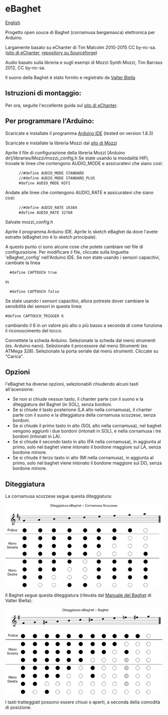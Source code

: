 # eBaghet
[English](README_EN.md)

Progetto open souce di Baghet (cornamusa bergamasca) elettronica per Arduino.

Largamente basato su eChanter di Tim Malcolm 2010-2015 CC by-nc-sa. ([sito di eChanter](http://www.echanter.com/), [repository su Sourceforge](https://sourceforge.net/projects/echanter/))

Audio basato sulla libreria e sugli esempi di Mozzi Synth
Mozzi, Tim Barrass 2012, CC by-nc-sa.

Il suono della Baghet è stato fornito e registrato da [Valter Biella](http://www.baghet.it/)

## Istruzioni di montaggio:
Per ora, seguite l'eccellente guida sul [sito di eChanter](http://www.echanter.com/home/howto-build).

## Per programmare l'Arduino:
Scaricate e installate il programma [Arduino IDE](https://www.arduino.cc/en/main/software) (tested on version 1.8.3)

Scaricate e installate la libreria Mozzi dal [sito di Mozzi](http://sensorium.github.com/Mozzi/)

Aprite il file di configurazione della libreria Mozzi [Arduino dir]/libraries/Mozzi/mozzi_config.h
Se state usando la moodalità HIFI, trovate le linee che contengono AUDIO_MODE e assicuratevi che siano così:

          //#define AUDIO_MODE STANDARD
          //#define AUDIO_MODE STANDARD_PLUS
          #define AUDIO_MODE HIFI

Andate alle linee che contengono AUDIO_RATE e assicuratevi che siano così:

          //#define AUDIO_RATE 16384
          #define AUDIO_RATE 32768

Salvate mozzi_config.h


Aprite il programma Arduino IDE.
Aprite lo sketch eBaghet da dove l'avete estratto (eBaghet.ino è lo sketch principale).

A questo punto ci sono alcune cose che potete cambiare nel file di configurazione. Per modificare il file, cliccate sulla linguetta 'eBaghet_config' nell'Arduino IDE. Se non state usando i sensori capacitivi, cambiate la linea

      #define CAPTOUCH true

 in

      #define CAPTOUCH false

Se state usando i sensori capacitivi, allora potreste dover cambiare la sensibilità dei sensori in questa linea:

    #define CAPTOUCH_TRIGGER 6

cambiando il 6 in un valore più alto o più basso a seconda di come funziona il riconoscimento del tocco.

Connettete la scheda Arduino.
Selezionate la scheda dal menù strumenti (es. Arduino nano).
Selezionate il processore dal menù Strumenti (es. ATMega 328).
Selezionate la porta seriale dal menù strumenti.
Cliccate su "Carica".

## Opzioni

l'eBaghet ha diverse opzioni, selezionabili chiudendo alcuni tasti all'acensione:
* Se non si chiude nessun tasto, il chanter parte con il suono e la diteggiatura del Baghet (in SOL), senza bordoni.
* Se si chiude il tasto posterione (LA alto nella cornamusa), il chanter parte con il suono e la diteggiatura della cornamusa scozzese, senza bordoni.
* Se si chiude il primo tasto in alto (SOL alto nella cornamusa), nel baghet vengono aggiunti i due bordoni (intonati in SOL), e nella cornamusa i tre bordoni (intonati in LA).
* Se si chiude il secondo tasto in alto (FA nella cornamusa), in aggiunta al primo, solo nel baghet viene intonato il bordone maggiore sul LA, senza bordone minore.
* Se si chiude il terzo tasto in alto (MI nella cornamusa), in aggiunta al primo, solo nel baghet viene intonato il bordone maggiore sul DO, senza bordone minore.

## Diteggiatura

La cornamusa scozzese segue questa diteggiatura:

![GHB](docs/GHB.png)


Il Baghet segue questa diteggiatura (rilevata dal [Manuale del Baghet](http://www.baghet.it/manuale%20baghet%202012.pdf) di Valter Biella):

![Baghet](docs/Baghet.png)

I tasti tratteggiati possono essere chiusi o aperti, a seconda della comodità di posizione.
